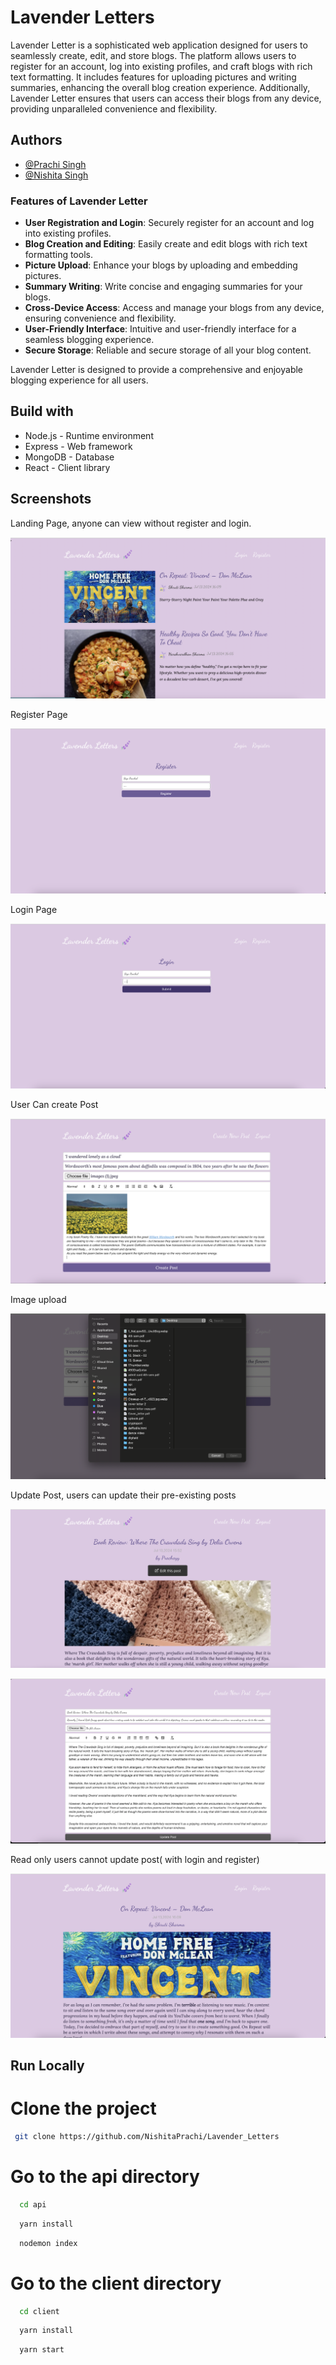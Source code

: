 
# Lavender Letters

Lavender Letter is a sophisticated web application designed for users to seamlessly create, edit, and store blogs. The platform allows users to register for an account, log into existing profiles, and craft blogs with rich text formatting. It includes features for uploading pictures and writing summaries, enhancing the overall blog creation experience. Additionally, Lavender Letter ensures that users can access their blogs from any device, providing unparalleled convenience and flexibility.




## Authors

- [@Prachi Singh](https://github.com/Prachi309)
- [@Nishita Singh](https://github.com/nishitasinghhh)




### Features of Lavender Letter

- **User Registration and Login**: Securely register for an account and log into existing profiles.
- **Blog Creation and Editing**: Easily create and edit blogs with rich text formatting tools.
- **Picture Upload**: Enhance your blogs by uploading and embedding pictures.
- **Summary Writing**: Write concise and engaging summaries for your blogs.
- **Cross-Device Access**: Access and manage your blogs from any device, ensuring convenience and flexibility.
- **User-Friendly Interface**: Intuitive and user-friendly interface for a seamless blogging experience.
- **Secure Storage**: Reliable and secure storage of all your blog content.

Lavender Letter is designed to provide a comprehensive and enjoyable blogging experience for all users.



## Build with
- Node.js - Runtime environment
- Express - Web framework
- MongoDB - Database
- React - Client library


## Screenshots
Landing Page, anyone can view without register and login.

![Image Alt](https://github.com/NishitaPrachi/Lavender-Letters/blob/6a9974c3be180bb30e9c825dcfdc3b26974b9a0c/lavender%20screenshots/Screenshot%202024-07-13%20at%204.10.06%20PM.png)


Register Page

![Image Alt](https://github.com/NishitaPrachi/Lavender-Letters/blob/66d2c145620e7c5c8c0ddac4fff51137f1bc4fe0/lavender%20screenshots/Screenshot%202024-07-13%20at%204.11.33%20PM.png)


Login Page

![Image Alt](https://github.com/NishitaPrachi/Lavender-Letters/blob/66d2c145620e7c5c8c0ddac4fff51137f1bc4fe0/lavender%20screenshots/Screenshot%202024-07-13%20at%204.12.07%20PM.png)


User Can create Post 

![Image Alt](https://github.com/NishitaPrachi/Lavender-Letters/blob/66d2c145620e7c5c8c0ddac4fff51137f1bc4fe0/lavender%20screenshots/Screenshot%202024-07-13%20at%204.20.35%20PM.png)


Image upload

![Image Alt](https://github.com/NishitaPrachi/Lavender-Letters/blob/66d2c145620e7c5c8c0ddac4fff51137f1bc4fe0/lavender%20screenshots/Screenshot%202024-07-13%20at%204.18.58%20PM.png)


Update Post, users can update their pre-existing posts

![Image Alt](https://github.com/NishitaPrachi/Lavender-Letters/blob/66d2c145620e7c5c8c0ddac4fff51137f1bc4fe0/lavender%20screenshots/Screenshot%202024-07-13%20at%204.15.16%20PM.png)

![Image Alt](https://github.com/NishitaPrachi/Lavender-Letters/blob/66d2c145620e7c5c8c0ddac4fff51137f1bc4fe0/lavender%20screenshots/Screenshot%202024-07-13%20at%204.21.09%20PM.png)


Read only users cannot update post( with login and register)

![Image Alt](https://github.com/NishitaPrachi/Lavender-Letters/blob/66d2c145620e7c5c8c0ddac4fff51137f1bc4fe0/lavender%20screenshots/Screenshot%202024-07-13%20at%204.14.10%20PM.png)


## Run Locally
 
 # Clone the project
 ```bash
  git clone https://github.com/NishitaPrachi/Lavender_Letters
```
# Go to the api directory
```bash
  cd api
```
```bash
  yarn install
```
```bash
  nodemon index
```
# Go to the client directory
```bash
  cd client
```
```bash
  yarn install
```
```bash
  yarn start
```




